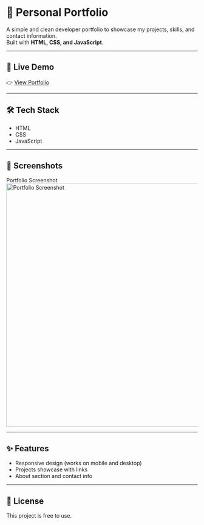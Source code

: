 # 💼 Personal Portfolio

A simple and clean developer portfolio to showcase my projects, skills, and contact information.  
Built with **HTML, CSS, and JavaScript**.

---

## 🚀 Live Demo  
👉 [View Portfolio](https://joshuamutwa-portfolio.netlify.app)

---

## 🛠️ Tech Stack  
- HTML  
- CSS  
- JavaScript  

---

## 📸 Screenshots  
Portfolio Screenshot
<img width="1349" height="638" alt="Portfolio Screenshot" src="https://github.com/user-attachments/assets/270712a9-315a-4dbf-8a66-1162733a5ef1" />

---

## ✨ Features  
- Responsive design (works on mobile and desktop)  
- Projects showcase with links  
- About section and contact info  

---

## 📄 License  
This project is free to use.  
